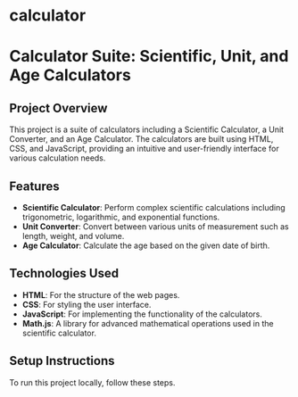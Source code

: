 # calculator
# Calculator Suite: Scientific, Unit, and Age Calculators

## Project Overview
This project is a suite of calculators including a Scientific Calculator, a Unit Converter, and an Age Calculator. The calculators are built using HTML, CSS, and JavaScript, providing an intuitive and user-friendly interface for various calculation needs.

## Features
- **Scientific Calculator**: Perform complex scientific calculations including trigonometric, logarithmic, and exponential functions.
- **Unit Converter**: Convert between various units of measurement such as length, weight, and volume.
- **Age Calculator**: Calculate the age based on the given date of birth.

## Technologies Used
- **HTML**: For the structure of the web pages.
- **CSS**: For styling the user interface.
- **JavaScript**: For implementing the functionality of the calculators.
- **Math.js**: A library for advanced mathematical operations used in the scientific calculator.

## Setup Instructions
To run this project locally, follow these steps.
